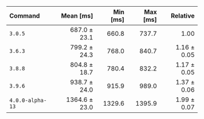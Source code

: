 | Command | Mean [ms] | Min [ms] | Max [ms] | Relative |
|:---|---:|---:|---:|---:|
| `3.0.5` | 687.0 ± 23.1 | 660.8 | 737.7 | 1.00 |
| `3.6.3` | 799.2 ± 24.3 | 768.0 | 840.7 | 1.16 ± 0.05 |
| `3.8.8` | 804.8 ± 18.7 | 780.4 | 832.2 | 1.17 ± 0.05 |
| `3.9.6` | 938.7 ± 24.0 | 915.9 | 989.0 | 1.37 ± 0.06 |
| `4.0.0-alpha-13` | 1364.6 ± 23.0 | 1329.6 | 1395.9 | 1.99 ± 0.07 |
